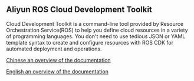## Aliyun ROS Cloud Development Toolkit

Cloud Development Toolkit is a command-line tool provided by Resource Orchestration Service(ROS) to help you define cloud resources in a variety of programming languages. You don't need to use tedious JSON or YAML template syntax to create and configure resources with ROS CDK for automated deployment and operations.

[Chinese an overview of the documentation](https://help.aliyun.com/document_detail/204690.html)

[English an overview of the documentation](https://www.alibabacloud.com/help/doc-detail/204690.htm)